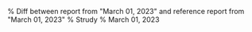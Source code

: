 % Diff between report from "March 01, 2023" and reference report from "March 01, 2023"
% Strudy
% March 01, 2023


